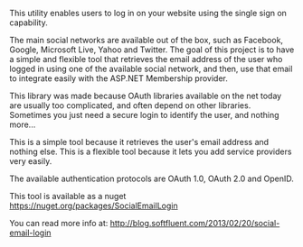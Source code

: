 This utility enables users to log in on your website using the single sign on capability.

The main social networks are available out of the box, such as Facebook, Google, Microsoft Live, Yahoo and Twitter. The goal of this project is to have a simple and flexible tool that retrieves the email address of the user who logged in using one of the available social network, and then, use that email to integrate easily with the ASP.NET Membership provider.

This library was made because OAuth libraries available on the net today are usually too complicated, and often depend on other libraries. Sometimes you just need a secure login to identify the user, and nothing more... 

This is a simple tool because it retrieves the user's email address and nothing else.
This is a flexible tool because it lets you add service providers very easily.

The available authentication protocols are OAuth 1.0, OAuth 2.0 and OpenID.

This tool is available as a nuget <https://nuget.org/packages/SocialEmailLogin>

You can read more info at: <http://blog.softfluent.com/2013/02/20/social-email-login>